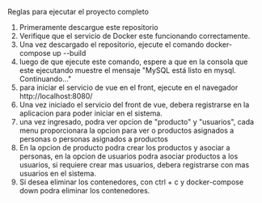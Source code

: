 Reglas para ejecutar el proyecto completo

1. Primeramente descargue este repositorio
2. Verifique que el servicio de Docker este funcionando correctamente.
3. Una vez descargado el repositorio, ejecute el comando docker-compose up --build
4. luego de que ejecute este comando, espere a que en la consola que este ejecutando muestre el mensaje "MySQL está listo en mysql. Continuando..."
5. para iniciar el servicio de vue en el front, ejecute en el navegador http://localhost:8080/
6. Una vez iniciado el servicio del front de vue, debera registrarse en la aplicacion para poder iniciar en el sistema.
7. una vez ingresado, podra ver opcion de "producto" y "usuarios", cada menu proporcionara la opcion para ver o productos asignados a personas o personas asignados a productos
8. En la opcion de producto podra crear los productos y asociar a personas, en la opcion de usuarios podra asociar productos a los usuarios, si requiere crear mas usuarios,
   debera registrarse con mas usuarios en el sistema.
9. Si desea eliminar los contenedores, con ctrl + c y docker-compose down podra eliminar los contenedores.

